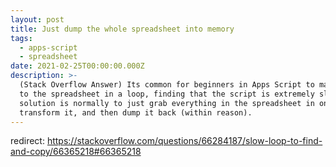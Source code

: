 ```yaml
---
layout: post
title: Just dump the whole spreadsheet into memory
tags:
  - apps-script
  - spreadsheet
date: 2021-02-25T00:00:00.000Z
description: >-
  (Stack Overflow Answer) Its common for beginners in Apps Script to make calls
  to the spreadsheet in a loop, finding that the script is extremely slow. The
  solution is normally to just grab everything in the spreadsheet in one call,
  transform it, and then dump it back (within reason).
---
```

redirect: https://stackoverflow.com/questions/66284187/slow-loop-to-find-and-copy/66365218#66365218
